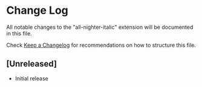 # Change Log

All notable changes to the "all-nighter-italic" extension will be documented in this file.

Check [Keep a Changelog](http://keepachangelog.com/) for recommendations on how to structure this file.

## [Unreleased]

- Initial release
